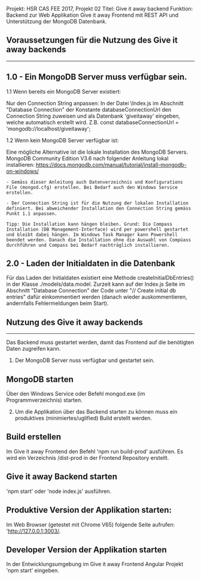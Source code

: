 
Projekt: HSR CAS FEE 2017, Projekt 02
Titel: Give it away backend
Funktion: Backend zur Web Applikation Give it away Frontend mit REST API und Unterstützung der MongoDB Datenbank.


## Voraussetzungen für die Nutzung des Give it away backends
************************************************************

1.0 - Ein MongoDB Server muss verfügbar sein. 
--------------------------------------------

1.1 Wenn bereits ein MongoDB Server existiert:

Nur den Connection String anpassen: In der Datei \Index.js im Abschnitt "Database Connection" der Konstante databaseConnectionUrl den Connection String zuweisen und als Datenbank 'giveitaway' eingeben, welche automatisch erstellt wird. Z.B. const databaseConnectionUrl = 'mongodb://localhost/giveitaway';

1.2 Wenn kein MongoDB Server verfügbar ist:

Eine mögliche Alternative ist die lokale Installation des MongoDB Servers. 
MongoDB Community Edition V3.6 nach folgender Anleitung lokal installieren:
	https://docs.mongodb.com/manual/tutorial/install-mongodb-on-windows/

	- Gemäss dieser Anleitung auch Datenverzeichnis und Konfigurations File (mongod.cfg) erstellen. Bei Bedarf auch den Windows Service erstellen.
	
	- Der Connection String ist für die Nutzung der lokalen Installation definiert. Bei abweichender Installation den Connection String gemäss Punkt 1.1 anpassen.
	
	Tipp: Die Installation kann hängen bleiben. Grund: Die Compass Installation (DB Management-Interface) wird per powershell gestartet und bleibt dabei hängen. Im Windows Task Manager kann Powershell beendet werden. Danach die Installation ohne die Auswahl von Compüass durchführen und Compass bei Bedarf nachträglich installieren.


2.0 - Laden der Initialdaten in die Datenbank
---------------------------------------------
Für das Laden der Initialdaten existiert eine Methode createInitialDbEntries() in der Klasse ./models/data.model.
Zurzeit kann auf der Index.js Seite im Abschnitt "Database Connection" der Code unter "// Create initial db entries" dafür einkommentiert werden (danach wieder auskommentieren, andernfalls Fehlermeldungen beim Start).



## Nutzung des Give it away backends
************************************

Das Backend muss gestartet werden, damit das Frontend auf die benötigten Daten zugreifen kann.

1. Der MongoDB Server nuss verfügbar und gestartet sein. 

## MongoDB starten
Über den Windows Service oder Befehl mongod.exe (im Programmverzeichnis) starten. 


2. Um die Applikation über das Backend starten zu können muss ein produktives (minimiertes/uglified) Build erstellt werden. 

## Build erstellen
Im Give it away Frontend den Befehl 'npm run build-prod' ausführen.
Es wird ein Verzeichnis /dist-prod in der Frontend Repository erstellt.


## Give it away Backend starten
'npm start' oder 'node index.js' ausführen.


## Produktive Version der Applikation starten:
Im Web Browser (getestet mit Chrome V65) folgende Seite aufrufen:  'http://127.0.0.1:3003/.

## Developer Version der Applikation starten
In der Entwicklungsumgebung im Give it away Frontend Angular Projekt 'npm start' eingeben.

